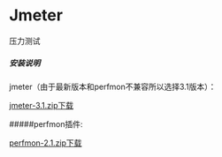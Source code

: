 # Jmeter
压力测试

##### 安装说明

jmeter（由于最新版本和perfmon不兼容所以选择3.1版本）：

[jmeter-3.1.zip下载](https://github.com/13570524658/Jmeter/raw/master/apache-jmeter-3.1.zip)

#####perfmon插件:

[perfmon-2.1.zip下载](https://github.com/13570524658/Jmeter/raw/master/jpgc-perfmon-2.1.zip)
